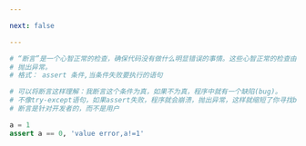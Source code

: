 ```yaml
---

next: false

---
```




<BlogInfo id="920" title="7.断言" author="白日梦想猿" pv=0 read_times=0 pre_cost_time="0分13秒" category="进阶语法" tag_list="['进阶语法']" create_time="2021.11.08 20:32:38" update_time="2021.11.08 20:38:47" />

```python
# “断言”是一个心智正常的检查，确保代码没有做什么明显错误的事情。这些心智正常的检查由assert语句执行，如果检查失败就会
# 抛出异常。
# 格式： assert 条件,当条件失败要执行的语句

# 可以将断言这样理解：我断言这个条件为真，如果不为真，程序中就有一个缺陷(bug)。
# 不像try-except语句，如果assert失败，程序就会崩溃，抛出异常，这样就缩短了你寻找bug的时间
# 断言是针对开发者的，而不是用户

a = 1
assert a == 0, 'value error,a!=1'


```



<ActionBox />
